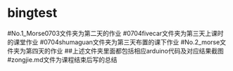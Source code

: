 # bingtest
#No.1_Morse0703文件夹为第二天的作业
#0704fivecar文件夹为第三天上课时的课堂作业
#0704shumaguan文件夹为第三天布置的课下作业
#No.2_morse文件夹为第四天的作业
##上述文件夹里面都包括相应arduino代码及对应结果截图
#zongjie.md文件为课程结束后写的总结
